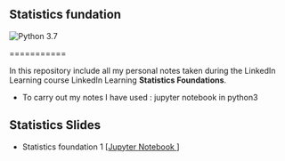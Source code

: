 ## Statistics fundation

![Python 3.7](https://img.shields.io/badge/Python-3.7-blue.svg)

===========

In this repository include all my personal notes taken during the LinkedIn Learning course LinkedIn Learning **Statistics Foundations**. 

* To carry out my notes I have used : jupyter notebook in python3

## Statistics Slides

- Statistics foundation 1 [[Jupyter Notebook ]( Statistics_fundation_1.ipynb ) ]
